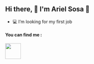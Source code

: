 ## Hi there, :high_brightness: I'm Ariel Sosa :high_brightness:

- 💻 I’m looking for my first job

#### You can find me :
<!--
<img src="https://gcdn.lanetaneta.com/wp-content/uploads/2019/10/El-GIF-est%C3%A1-muerto.-Larga-vida-al-GIF.gif" width="350px">
--!>


<a href="https://www.linkedin.com/mwlite/in/ariel-sosa-5a0b251b5"><img src="https://cliply.co/wp-content/uploads/2021/02/372102050_LINKEDIN_ICON_TRANSPARENT_1080.gif" width="50px"></a>
<!--
- 🔭 I’m currently working on ...
- 🌱 I’m currently learning ...
- 👯 I’m looking to collaborate on ...
- 🤔 I’m looking for help with ...
- 💬 Ask me about ...
- 📫 How to reach me: ...
- 😄 Pronouns: ...
- ⚡ Fun fact: ...
--!>
